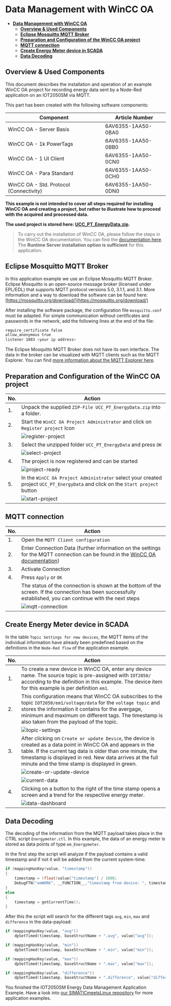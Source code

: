 # **Data Management with WinCC OA**

- [**Data Management with WinCC OA**](#data-management-with-wincc-oa)
  - [**Overview \& Used Components**](#overview--used-components)
  - [**Eclipse Mosquitto MQTT Broker**](#eclipse-mosquitto-mqtt-broker)
  - [**Preparation and Configuration of the WinCC OA project**](#preparation-and-configuration-of-the-wincc-oa-project)
  - [**MQTT connection**](#mqtt-connection)
  - [**Create Energy Meter device in SCADA**](#create-energy-meter-device-in-scada)
  - [**Data Decoding**](#data-decoding)

## **Overview & Used Components**

This document describes the installation and operation of an example WinCC OA project for recording energy data sent by a Node-Red application on an IOT2050SM via MQTT.

This part has been created with the following software components:

|Component|Article Number|
|-|-|
|WinCC OA - Server Basis|6AV6355-1AA50-0BA0|
|WinCC OA - 1k PowerTags|6AV6355-1AA50-0BB0|
|WinCC OA - 1 UI Client|6AV6355-1AA50-0CN0|
|WinCC OA - Para Standard|6AV6355-1AA50-0CH0|
|WinCC OA - Std. Protocol (Connectivity)|6AV6355-1AA50-0DN0|

**This example is not intended to cover all steps required for installing WinCC OA and creating a project, but rather to illustrate how to proceed with the acquired and processed data.**

**The used project is stored here: [UCC_PT_EnergyData.zip](../src/UCC_PT_EnergyData.zip).**

> To carry out the installation of WinCC OA, please follow the steps in the WinCC OA documentation. You can find the [documentation here](https://www.winccoa.com/documentation/WinCCOA/latest/en_US/Installation/INSTPVSS.html). The **Runtime Server installation option is sufficient** for this application.

## **Eclipse Mosquitto MQTT Broker**

In this application example we use an Eclipse Mosquitto MQTT Broker. Eclipse Mosquitto is an open-source message broker (licensed under EPL/EDL) that supports MQTT protocol versions 5.0, 3.1.1, and 3.1. More information and a way to download the software can be found here: [https://mosquitto.org/download/](https://mosquitto.org/download/)

After installing the software package, the configuration file ``mosquitto.conf`` must be adapted. For simple communication without certificates and passwords in the network, add the following lines at the end of the file:

```bash
require_certificate false
allow_anonymous true
listener 1883 <your ip address>
```

The Eclipse Mosquitto MQTT Broker does not have its own interface. The data in the broker can be visualized with MQTT clients such as the MQTT Explorer. You can find [more information about the MQTT Explorer here](https://mqtt-explorer.com/).

## **Preparation and Configuration of the WinCC OA project**

|No.|Action|
|-|-|
|1.|Unpack the supplied `ZIP-File UCC_PT_EnergyData.zip` into a folder.|
|2.|Start the ``WinCC OA Project Administrator`` and click on ``Register project`` Icon|
||![register-project](graphics/4-register-project.png)|
|3.|Select the unzipped folder ``UCC_PT_EnergyData`` and press ``OK``|
||![select-project](graphics/4-select-project.png)|
|4.|The project is now registered and can be started|
||![project-ready](graphics/4-project-ready.png)|
|5.|In the ``WinCC OA Project Administrator`` select your created project ``UCC_PT_EnergyData`` and click on the ``Start project`` button|
||![start-project](graphics/4-start-project.png)|

## **MQTT connection**

|No.|Action|
|-|-|
|1.|Open the ``MQTT Client configuration``|
|2.|Enter Connection Data (further information on the settings for the MQTT connection can be found in the [WinCC OA documentation](https://www.winccoa.com/documentation/WinCCOA/latest/en_US/Treiber_MQTT/mqtt_configuration.html))|
|3.|Activate Connection|
|4.|Press `Apply` or `OK`|
||The status of the connection is shown at the bottom of the screen. If the connection has been successfully established, you can continue with the next steps|
||![mqtt-connection](graphics/4-mqtt-connection.png)|

## **Create Energy Meter device in SCADA**

In the table ``Topic Settings for new devices``, the MQTT items of the individual information have already been predefined based on the definitions in the ``Node-Red flow`` of the application example.

|No.|Action|
|-|-|
|1.|To create a new device in WinCC OA, enter any device name. The source topic is pre-assigned with ``IOT2050/`` according to the definition in this example. The device item for this example is per definition ``em1``.|
|2.|This configuration means that WinCC OA subscribes to the topic ``IOT2050/em1/voltage/data`` for the ``voltage topic`` and stores the information it contains for the avergage, minimum and maximum on different tags. The timestamp is also taken from the payload of the topic.|
||![topic-settings](graphics/4-topic-settings.png)|
|3.|After clicking on ``Create or update Device``, the device is created as a data point in WinCC OA and appears in the table. If the current tag data is older than one minute, the timestamp is displayed in red. New data arrives at the full minute and the time stamp is displayed in green.|
||![create-or-update-device](graphics/4-create-or-update-device.png)|
||![current-data](graphics/4-current-data.png)|
|4.|Clicking on a button to the right of the time stamp opens a screen and a trend for the respective energy meter.|
||![data-dashboard](graphics/4-data-dashboard.png)|

## **Data Decoding**

The decoding of the information from the MQTT payload takes place in the CTRL script ``Energymeter.ctl``. In this example, the data of an energy meter is stored as data points of type ``em_Energymeter``.

In the first step the script will analyze if the payload contains a valid timestamp and if not it will be added from the current system-time:

```c
if (mappingHasKey(value, "timestamp"))
{
    timestamp = (float)value["timestamp"] / 1000;
    DebugFTN("emWORK", __FUNCTION__,"timestamp from device: ", timestamp, " aktuelle Zeit: " + (string)getCurrentTime());
}
else
{
    timestamp = getCurrentTime();
}
```

After this the script will search for the different tags `avg`, `min`, `max` and `difference` in the data-payload:

```c
if (mappingHasKey(value, "avg"))
    dpSetTimed(timestamp, baseStructName + ".avg", value["avg"]);

if (mappingHasKey(value, "min"))
    dpSetTimed(timestamp, baseStructName + ".min", value["min"]);

if (mappingHasKey(value, "max"))
    dpSetTimed(timestamp, baseStructName + ".max", value["max"]);

if (mappingHasKey(value, "difference"))
    dpSetTimed(timestamp, baseStructName + ".difference", value["difference"]);
```

You finished the IOT2050SM Energy Data Management Application Example. Have a look into [our SIMATICmeetsLinux repository](https://github.com/SIMATICmeetsLinux) for more application examples.

